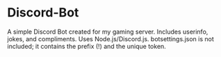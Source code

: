 # Discord-Bot
A simple Discord Bot created for my gaming server.
Includes userinfo, jokes, and compliments.
Uses Node.js/Discord.js.
botsettings.json is not included; it contains the prefix (!) and the unique token.
